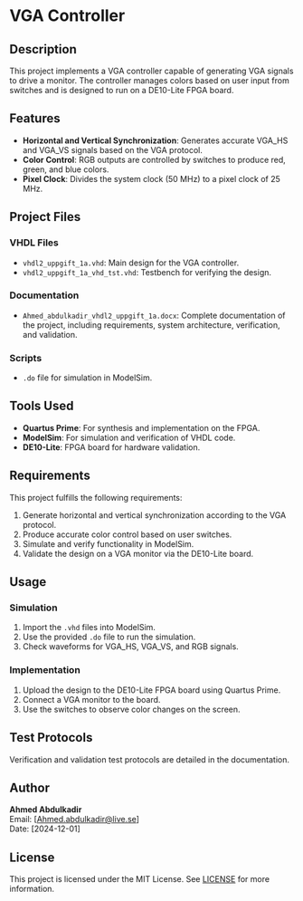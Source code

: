 # VGA Controller

## Description
This project implements a VGA controller capable of generating VGA signals to drive a monitor. The controller manages colors based on user input from switches and is designed to run on a DE10-Lite FPGA board.

## Features
- **Horizontal and Vertical Synchronization**: Generates accurate VGA_HS and VGA_VS signals based on the VGA protocol.
- **Color Control**: RGB outputs are controlled by switches to produce red, green, and blue colors.
- **Pixel Clock**: Divides the system clock (50 MHz) to a pixel clock of 25 MHz.

## Project Files
### VHDL Files
- `vhdl2_uppgift_1a.vhd`: Main design for the VGA controller.
- `vhdl2_uppgift_1a_vhd_tst.vhd`: Testbench for verifying the design.

### Documentation
- `Ahmed_abdulkadir_vhdl2_uppgift_1a.docx`: Complete documentation of the project, including requirements, system architecture, verification, and validation.

### Scripts
- `.do` file for simulation in ModelSim.

## Tools Used
- **Quartus Prime**: For synthesis and implementation on the FPGA.
- **ModelSim**: For simulation and verification of VHDL code.
- **DE10-Lite**: FPGA board for hardware validation.

## Requirements
This project fulfills the following requirements:
1. Generate horizontal and vertical synchronization according to the VGA protocol.
2. Produce accurate color control based on user switches.
3. Simulate and verify functionality in ModelSim.
4. Validate the design on a VGA monitor via the DE10-Lite board.

## Usage
### Simulation
1. Import the `.vhd` files into ModelSim.
2. Use the provided `.do` file to run the simulation.
3. Check waveforms for VGA_HS, VGA_VS, and RGB signals.

### Implementation
1. Upload the design to the DE10-Lite FPGA board using Quartus Prime.
2. Connect a VGA monitor to the board.
3. Use the switches to observe color changes on the screen.

## Test Protocols
Verification and validation test protocols are detailed in the documentation.

## Author
**Ahmed Abdulkadir**  
Email: [Ahmed.abdulkadir@live.se]  
Date: [2024-12-01]

## License
This project is licensed under the MIT License. See [LICENSE](LICENSE) for more information.
